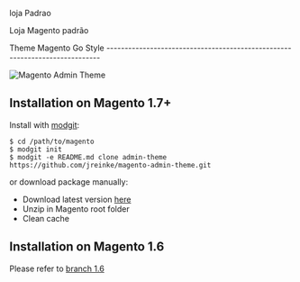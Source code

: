 loja Padrao

Loja Magento padrão

Theme Magento Go Style ----------------------------------------------------------------------------

![Magento Admin Theme](http://i.imgur.com/ELDeA.png)

## Installation on Magento 1.7+

Install with [modgit](https://github.com/jreinke/modgit):

    $ cd /path/to/magento
    $ modgit init
    $ modgit -e README.md clone admin-theme https://github.com/jreinke/magento-admin-theme.git

or download package manually:

* Download latest version [here](https://github.com/jreinke/magento-admin-theme/downloads)
* Unzip in Magento root folder
* Clean cache

## Installation on Magento 1.6

Please refer to [branch 1.6](https://github.com/jreinke/magento-admin-theme/tree/1.6)